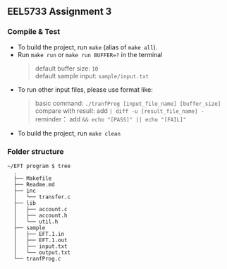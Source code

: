 ## EEL5733 Assignment 3

### Compile & Test

+ To build the project, run `make` (alias of `make all`).
+ Run `make run` or `make run BUFFER=?` in the terminal
  >
  > default buffer size: `10`  
  > default sample input: `sample/input.txt`
+ To run other input files, please use format like: 
  > basic command: `./tranfProg [input_file_name] [buffer_size]`   
  > compare with result:  add `| diff -u [result_file_name] - `  
  > reminder： add `&& echo "[PASS]" || echo "[FAIL]"`
+ To build the project, run `make clean`

### Folder structure

```plaintext
~/EFT program $ tree
  .
  ├── Makefile
  ├── Readme.md
  ├── inc
  │   └── transfer.c
  ├── lib
  │   ├── account.c
  │   ├── account.h
  │   └── util.h
  ├── sample
  │   ├── EFT.1.in
  │   ├── EFT.1.out
  │   ├── input.txt
  │   └── output.txt
  └── tranfProg.c

